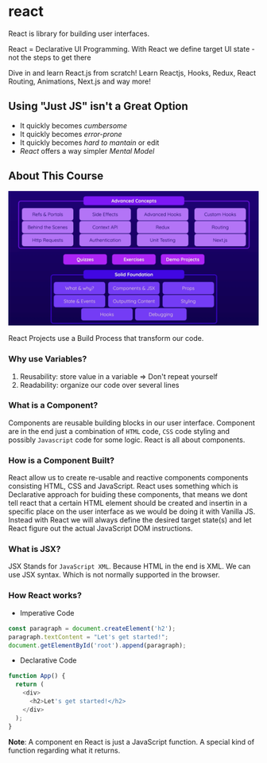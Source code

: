 # react

React is library for building user interfaces.

React = Declarative UI Programming. With React we define target UI state - not the steps to get there

Dive in and learn React.js from scratch! Learn Reactjs, Hooks, Redux, React Routing, Animations, Next.js and way more!

## Using "Just JS" isn't a Great Option

* It quickly becomes *cumbersome*
* It quickly becomes *error-prone*
* It quickly becomes *hard to mantain* or edit
* *React* offers a way simpler *Mental Model*

## About This Course

<img title="About This Course" alt="About course" src="/01-getting-started/010-assets/about-course.png">

React Projects use a Build Process that transform our code.

### Why use Variables?

1. Reusability: store value in a variable => Don't repeat yourself
2. Readability: organize our code over several lines

### What is a Component?

Components are reusable building blocks in our user interface. Component are in the end just a combination of `HTML` code, `CSS` code styling and possibly `Javascript` code for some logic.
React is all about components.

### How is a Component Built?

React allow us to create re-usable and reactive components components consisting HTML, CSS and JavaScript.
React uses something which is Declarative approach for buiding these components, that means we dont tell react that a certain HTML element should be created and insertin in a specific place on the user interface as we would be doing it with Vanilla JS. Instead with React we will always define the desired target state(s) and let React figure out the actual JavaScript DOM instructions.

### What is JSX?

JSX Stands for `JavaScript XML`. Because HTML in the end is XML. We can use JSX syntax. Which is not normally supported in the browser.

### How React works?

* Imperative Code

```js
const paragraph = document.createElement('h2');
paragraph.textContent = "Let's get started!";
document.getElementById('root').append(paragraph);
```

* Declarative Code

```js
function App() {
  return (
    <div>
      <h2>Let's get started!</h2>
    </div>
  );
}
```

**Note**: A component en React is just a JavaScript function. A special kind of function regarding what it returns.